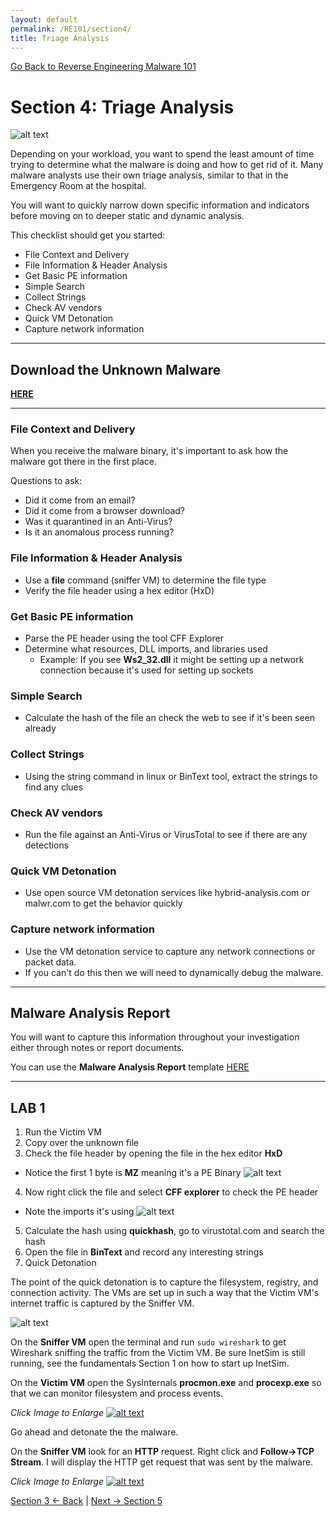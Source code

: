```yaml
---
layout: default
permalink: /RE101/section4/
title: Triage Analysis
---
```

[Go Back to Reverse Engineering Malware 101](https://securedorg.github.io/RE101/)

# Section 4: Triage Analysis #

![alt text](https://securedorg.github.io/images/timetriage.gif "hourglass")

Depending on your workload, you want to spend the least amount of time trying to determine what the malware is doing and how to get rid of it. Many malware analysts use their own triage analysis, similar to that in the Emergency Room at the hospital.

You will want to quickly narrow down specific information and indicators before moving on to deeper static and dynamic analysis.

This checklist should get you started:

- File Context and Delivery
- File Information & Header Analysis
- Get Basic PE information
- Simple Search
- Collect Strings
- Check AV vendors
- Quick VM Detonation
- Capture network information

---

## Download the Unknown Malware 

[**HERE**](https://drive.google.com/open?id=0B_0DJl2kuzoNRTEtQmx0SjJYZXc)

---

### File Context and Delivery

When you receive the malware binary, it's important to ask how the malware got there in the first place.

Questions to ask:
* Did it come from an email?
* Did it come from a browser download?
* Was it quarantined in an Anti-Virus?
* Is it an anomalous process running?

### File Information & Header Analysis

* Use a **file** command (sniffer VM) to determine the file type
* Verify the file header using a hex editor (HxD)

### Get Basic PE information

* Parse the PE header using the tool CFF Explorer
* Determine what resources, DLL imports, and libraries used
  * Example: If you see **Ws2_32.dll** it might be setting up a network connection because it's used for setting up sockets

### Simple Search

* Calculate the hash of the file an check the web to see if it's been seen already

### Collect Strings

* Using the string command in linux or BinText tool, extract the strings to find any clues

### Check AV vendors

* Run the file against an Anti-Virus or VirusTotal to see if there are any detections

### Quick VM Detonation

* Use open source VM detonation services like hybrid-analysis.com or malwr.com to get the behavior quickly

### Capture network information

* Use the VM detonation service to capture any network connections or packet data.
* If you can't do this then we will need to dynamically debug the malware.

---

## Malware Analysis Report

You will want to capture this information throughout your investigation either through notes or report documents.

You can use the **Malware Analysis Report** template [HERE](https://securedorg.github.io/ReportForm.html)

---

## LAB 1

1. Run the Victim VM
2. Copy over the unknown file
3. Check the file header by opening the file in the hex editor **HxD**
* Notice the first 1 byte is **MZ** meaning it's a PE Binary
![alt text](https://securedorg.github.io/images/triage1.png "MZ Header")
4. Now right click the file and select **CFF explorer** to check the PE header
* Note the imports it's using
![alt text](https://securedorg.github.io/images/triage3.png "Imports")
5. Calculate the hash using **quickhash**, go to virustotal.com and search the hash
6. Open the file in **BinText** and record any interesting strings
7. Quick Detonation

The point of the quick detonation is to capture the filesystem, registry, and connection activity. The VMs are set up in such a way that the Victim VM's internet traffic is captured by the Sniffer VM.

![alt text](https://securedorg.github.io/images/triageVMs.gif "Victim and Sniffer")

On the **Sniffer VM** open the terminal and run `sudo wireshark` to get Wireshark sniffing the traffic from the Victim VM. Be sure InetSim is still running, see the fundamentals Section 1 on how to start up InetSim.

On the **Victim VM** open the SysInternals **procmon.exe** and **procexp.exe** so that we can monitor filesystem and process events.

*Click Image to Enlarge*
[![alt text](https://securedorg.github.io/images/triageVMs2.gif "Victim and Sniffer")](https://securedorg.github.io/images/triageVMs2.gif)

Go ahead and detonate the the malware.

On the **Sniffer VM** look for an **HTTP** request. Right click and **Follow->TCP Stream**. I will display the HTTP get request that was sent by the malware.

*Click Image to Enlarge*
[![alt text](https://securedorg.github.io/images/triageVMs3.gif "Victim and Sniffer")](https://securedorg.github.io/images/triageVMs3.gif)

[Section 3 <- Back](https://securedorg.github.io/RE101/section3) | [Next -> Section 5](https://securedorg.github.io/RE101/section5)
